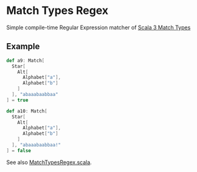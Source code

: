 Match Types Regex
============================

Simple compile-time Regular Expression matcher of [Scala 3 Match Types](https://dotty.epfl.ch/docs/reference/new-types/match-types.html) 

## Example

```scala
def a9: Match[
  Star[
    Alt[
      Alphabet["a"],
      Alphabet["b"]
    ]
  ], "abaaabaabbaa"
] = true

def a10: Match[
  Star[
    Alt[
      Alphabet["a"],
      Alphabet["b"]
    ]
  ], "abaaabaabbaa!"
] = false
```

See also [MatchTypesRegex.scala](https://github.com/y-yu/match-types-regex/blob/master/src/main/scala/matchtypesregex/MatchTypesRegex.scala).